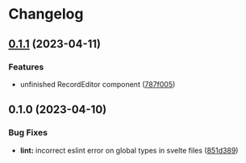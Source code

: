 # Changelog

## [0.1.1](https://github.com/cozemble/json-schema-data-editor/compare/v0.1.0...v0.1.1) (2023-04-11)


### Features

* unfinished RecordEditor component ([787f005](https://github.com/cozemble/json-schema-data-editor/commit/787f005c396ae7e77bd12a8b84865233e4ab8949))

## 0.1.0 (2023-04-10)


### Bug Fixes

* **lint:** incorrect eslint error on global types in svelte files ([851d389](https://github.com/cozemble/json-schema-data-editor/commit/851d389e4c8e203a940cc0291f0356d56782bdea))
